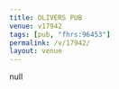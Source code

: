 ```yaml
---
title: OLIVERS PUB
venue: v17942
tags: [pub, "fhrs:96453"]
permalink: /v/17942/
layout: venue
---
```

null
